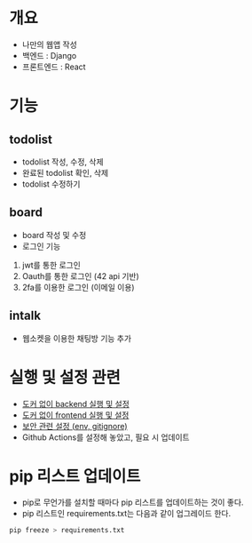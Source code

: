 # 개요
* 나만의 웹앱 작성
* 백엔드 : Django
* 프론트엔드 : React

# 기능
## todolist
* todolist 작성, 수정, 삭제
* 완료된 todolist 확인, 삭제
* todolist 수정하기

## board
* board 작성 및 수정
* 로그인 기능
1. jwt를 통한 로그인
2. Oauth를 통한 로그인 (42 api 기반)
3. 2fa를 이용한 로그인 (이메일 이용)

## intalk
* 웹소켓을 이용한 채팅방 기능 추가

# 실행 및 설정 관련
* [도커 없이 backend 실행 및 설정](./backend/README.md)
* [도커 없이 frontend 실행 및 설정](./frontend/README.md)
* [보안 관련 설정 (env, gitignore)](./security.md)
* Github Actions를 설정해 놓았고, 필요 시 업데이트

# pip 리스트 업데이트
* pip로 무언가를 설치할 때마다 pip 리스트를 업데이트하는 것이 좋다.
* pip 리스트인 requirements.txt는 다음과 같이 업그레이드 한다.

```Bash
pip freeze > requirements.txt
```